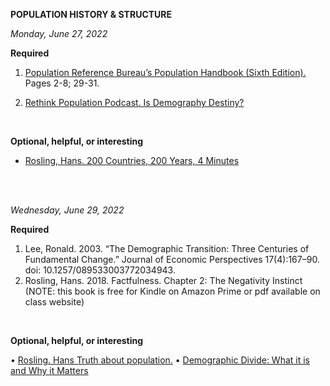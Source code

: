**POPULATION HISTORY & STRUCTURE**

*Monday, June 27, 2022*

**Required**
1.	[Population Reference Bureau’s Population Handbook (Sixth Edition).](https://www.prb.org/wp-content/uploads/2020/11/prb-population-handbook-2011-1.pdf) Pages 2-8; 29-31. 

2.	[Rethink Population Podcast. Is Demography Destiny?](https://www.bbc.co.uk/sounds/play/m001326k)

<br>

**Optional, helpful, or interesting**

- [Rosling, Hans. 200 Countries, 200 Years, 4 Minutes](https://www.youtube.com/watch?v=jbkSRLYSojo)

<br>
<br>

*Wednesday, June 29, 2022*

**Required**
1.	Lee, Ronald. 2003. “The Demographic Transition: Three Centuries of Fundamental Change.” Journal of Economic Perspectives 17(4):167–90. doi: 10.1257/089533003772034943.
2.	Rosling, Hans. 2018. Factfulness. Chapter 2: The Negativity Instinct (NOTE: this book is free for Kindle on Amazon Prime or pdf available on class website)

<br>

**Optional, helpful, or interesting**

•	[Rosling. Hans Truth about population.](https://vimeo.com/79878808) 
•	[Demographic Divide: What it is and Why it Matters](https://www.prb.org/resources/the-demographic-divide-what-it-is-and-why-it-matters/)
